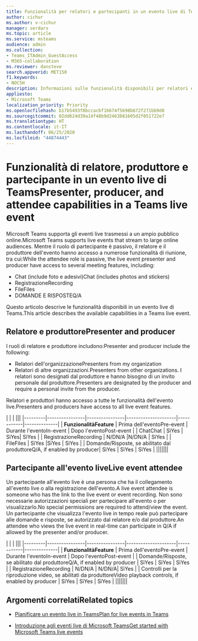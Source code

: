 ```yaml
---
title: Funzionalità per relatori e partecipanti in un evento live di Teams
author: cichur
ms.author: v-cichur
manager: serdars
ms.topic: article
ms.service: msteams
audience: admin
ms.collection:
- Teams_ITAdmin_GuestAccess
- M365-collaboration
ms.reviewer: dansteve
search.appverid: MET150
f1.keywords:
- NOCSH
description: Informazioni sulle funzionalità disponibili per relatori e partecipanti in un evento live di Teams.
appliesto:
- Microsoft Teams
localization_priority: Priority
ms.openlocfilehash: b17b5493f8bccacbf16674f5698b672f271bb9d8
ms.sourcegitcommit: 02dd624d39a14f48b9d2463881605d2f051722e7
ms.translationtype: HT
ms.contentlocale: it-IT
ms.lasthandoff: 06/25/2020
ms.locfileid: "44874443"
---
```

<a name="presenter-producer-and-attendee-capabilities-in-a-teams-live-event"></a><span data-ttu-id="bfd31-103">Funzionalità di relatore, produttore e partecipante in un evento live di Teams</span><span class="sxs-lookup"><span data-stu-id="bfd31-103">Presenter, producer, and attendee capabilities in a Teams live event</span></span>
======================================================

<span data-ttu-id="bfd31-104">Microsoft Teams supporta gli eventi live trasmessi a un ampio pubblico online.</span><span class="sxs-lookup"><span data-stu-id="bfd31-104">Microsoft Teams supports live events that stream to large online audiences.</span></span> <span data-ttu-id="bfd31-105">Mentre il ruolo di partecipante è passivo, il relatore e il produttore dell'evento hanno accesso a numerose funzionalità di riunione, tra cui:</span><span class="sxs-lookup"><span data-stu-id="bfd31-105">While the attendee role is passive, the live event presenter and producer have access to several meeting features, including:</span></span>  

- <span data-ttu-id="bfd31-106">Chat (include foto e adesivi)</span><span class="sxs-lookup"><span data-stu-id="bfd31-106">Chat (includes photos and stickers)</span></span>
- <span data-ttu-id="bfd31-107">Registrazione</span><span class="sxs-lookup"><span data-stu-id="bfd31-107">Recording</span></span>
- <span data-ttu-id="bfd31-108">File</span><span class="sxs-lookup"><span data-stu-id="bfd31-108">Files</span></span>
- <span data-ttu-id="bfd31-109">DOMANDE E RISPOSTE</span><span class="sxs-lookup"><span data-stu-id="bfd31-109">Q/A</span></span>

<span data-ttu-id="bfd31-110">Questo articolo descrive le funzionalità disponibili in un evento live di Teams.</span><span class="sxs-lookup"><span data-stu-id="bfd31-110">This article describes the available capabilities in a Teams live event.</span></span>

## <a name="presenter-and-producer"></a><span data-ttu-id="bfd31-111">Relatore e produttore</span><span class="sxs-lookup"><span data-stu-id="bfd31-111">Presenter and producer</span></span>

<span data-ttu-id="bfd31-112">I ruoli di relatore e produttore includono:</span><span class="sxs-lookup"><span data-stu-id="bfd31-112">Presenter and producer include the following:</span></span>

- <span data-ttu-id="bfd31-113">Relatori dell'organizzazione</span><span class="sxs-lookup"><span data-stu-id="bfd31-113">Presenters from my organization</span></span>
- <span data-ttu-id="bfd31-114">Relatori di altre organizzazioni.</span><span class="sxs-lookup"><span data-stu-id="bfd31-114">Presenters from other organizations.</span></span> <span data-ttu-id="bfd31-115">I relatori sono designati dal produttore e hanno bisogno di un invito personale dal produttore.</span><span class="sxs-lookup"><span data-stu-id="bfd31-115">Presenters are designated by the producer and require a personal invite from the producer.</span></span>

<span data-ttu-id="bfd31-116">Relatori e produttori hanno accesso a tutte le funzionalità dell'evento live.</span><span class="sxs-lookup"><span data-stu-id="bfd31-116">Presenters and producers have access to all live event features.</span></span>

| |  | |||
|---------|----------------|----------------|---------------------|------------|--------------|
|  <span data-ttu-id="bfd31-117">**Funzionalità**</span><span class="sxs-lookup"><span data-stu-id="bfd31-117">**Feature**</span></span>       | <span data-ttu-id="bfd31-118">Prima dell'evento</span><span class="sxs-lookup"><span data-stu-id="bfd31-118">Pre-event</span></span> | <span data-ttu-id="bfd31-119">Durante l'evento</span><span class="sxs-lookup"><span data-stu-id="bfd31-119">In-event</span></span> | <span data-ttu-id="bfd31-120">Dopo l'evento</span><span class="sxs-lookup"><span data-stu-id="bfd31-120">Post-event</span></span> |
| <span data-ttu-id="bfd31-121">Chat</span><span class="sxs-lookup"><span data-stu-id="bfd31-121">Chat</span></span> | <span data-ttu-id="bfd31-122">Sì</span><span class="sxs-lookup"><span data-stu-id="bfd31-122">Yes</span></span> | <span data-ttu-id="bfd31-123">Sì</span><span class="sxs-lookup"><span data-stu-id="bfd31-123">Yes</span></span>| <span data-ttu-id="bfd31-124">Sì</span><span class="sxs-lookup"><span data-stu-id="bfd31-124">Yes</span></span> |
| <span data-ttu-id="bfd31-125">Registrazione</span><span class="sxs-lookup"><span data-stu-id="bfd31-125">Recording</span></span> | <span data-ttu-id="bfd31-126">N/D</span><span class="sxs-lookup"><span data-stu-id="bfd31-126">N/A</span></span> |<span data-ttu-id="bfd31-127">N/D</span><span class="sxs-lookup"><span data-stu-id="bfd31-127">N/A</span></span> | <span data-ttu-id="bfd31-128">Sì</span><span class="sxs-lookup"><span data-stu-id="bfd31-128">Yes</span></span> |
| <span data-ttu-id="bfd31-129">File</span><span class="sxs-lookup"><span data-stu-id="bfd31-129">Files</span></span> | <span data-ttu-id="bfd31-130">Sì</span><span class="sxs-lookup"><span data-stu-id="bfd31-130">Yes</span></span> |<span data-ttu-id="bfd31-131">Sì</span><span class="sxs-lookup"><span data-stu-id="bfd31-131">Yes</span></span> | <span data-ttu-id="bfd31-132">Sì</span><span class="sxs-lookup"><span data-stu-id="bfd31-132">Yes</span></span> |
| <span data-ttu-id="bfd31-133">Domande/Risposte, se abilitato dal produttore</span><span class="sxs-lookup"><span data-stu-id="bfd31-133">Q/A, if enabled by producer</span></span>| <span data-ttu-id="bfd31-134">Sì</span><span class="sxs-lookup"><span data-stu-id="bfd31-134">Yes</span></span> | <span data-ttu-id="bfd31-135">Sì</span><span class="sxs-lookup"><span data-stu-id="bfd31-135">Yes</span></span> | <span data-ttu-id="bfd31-136">Sì</span><span class="sxs-lookup"><span data-stu-id="bfd31-136">Yes</span></span> |
|||||||

## <a name="live-event-attendee"></a><span data-ttu-id="bfd31-137">Partecipante all'evento live</span><span class="sxs-lookup"><span data-stu-id="bfd31-137">Live event attendee</span></span>

<span data-ttu-id="bfd31-138">Un partecipante all'evento live è una persona che ha il collegamento all'evento live o alla registrazione dell'evento.</span><span class="sxs-lookup"><span data-stu-id="bfd31-138">A live event attendee is someone who has the link to the live event or event recording.</span></span> <span data-ttu-id="bfd31-139">Non sono necessarie autorizzazioni speciali per partecipare all'evento o per visualizzarlo.</span><span class="sxs-lookup"><span data-stu-id="bfd31-139">No special permissions are required to attend/view the event.</span></span> <span data-ttu-id="bfd31-140">Un partecipante che visualizza l'evento live in tempo reale può partecipare alle domande e risposte, se autorizzato dal relatore e/o dal produttore.</span><span class="sxs-lookup"><span data-stu-id="bfd31-140">An attendee who views the live event in real-time can participate in Q/A if allowed by the presenter and/or producer.</span></span> 

| |  | |||
|---------|----------------|----------------|---------------------|------------|--------------|
|  <span data-ttu-id="bfd31-141">**Funzionalità**</span><span class="sxs-lookup"><span data-stu-id="bfd31-141">**Feature**</span></span>       | <span data-ttu-id="bfd31-142">Prima dell'evento</span><span class="sxs-lookup"><span data-stu-id="bfd31-142">Pre-event</span></span> | <span data-ttu-id="bfd31-143">Durante l'evento</span><span class="sxs-lookup"><span data-stu-id="bfd31-143">In-event</span></span> | <span data-ttu-id="bfd31-144">Dopo l'evento</span><span class="sxs-lookup"><span data-stu-id="bfd31-144">Post-event</span></span> |
| <span data-ttu-id="bfd31-145">Domande/Risposte, se abilitato dal produttore</span><span class="sxs-lookup"><span data-stu-id="bfd31-145">Q/A, if enabled by producer</span></span> | <span data-ttu-id="bfd31-146">Sì</span><span class="sxs-lookup"><span data-stu-id="bfd31-146">Yes</span></span> | <span data-ttu-id="bfd31-147">Sì</span><span class="sxs-lookup"><span data-stu-id="bfd31-147">Yes</span></span> | <span data-ttu-id="bfd31-148">Sì</span><span class="sxs-lookup"><span data-stu-id="bfd31-148">Yes</span></span> |
| <span data-ttu-id="bfd31-149">Registrazione</span><span class="sxs-lookup"><span data-stu-id="bfd31-149">Recording</span></span> | <span data-ttu-id="bfd31-150">N/D</span><span class="sxs-lookup"><span data-stu-id="bfd31-150">N/A</span></span> | <span data-ttu-id="bfd31-151">N/D</span><span class="sxs-lookup"><span data-stu-id="bfd31-151">N/A</span></span>| <span data-ttu-id="bfd31-152">Sì</span><span class="sxs-lookup"><span data-stu-id="bfd31-152">Yes</span></span> |
| <span data-ttu-id="bfd31-153">Controlli per la riproduzione video, se abilitati da produttore</span><span class="sxs-lookup"><span data-stu-id="bfd31-153">Video playback controls, if enabled by producer</span></span> | <span data-ttu-id="bfd31-154">Sì</span><span class="sxs-lookup"><span data-stu-id="bfd31-154">Yes</span></span> | <span data-ttu-id="bfd31-155">Sì</span><span class="sxs-lookup"><span data-stu-id="bfd31-155">Yes</span></span> | <span data-ttu-id="bfd31-156">Sì</span><span class="sxs-lookup"><span data-stu-id="bfd31-156">Yes</span></span> |
|||||||

## <a name="related-topics"></a><span data-ttu-id="bfd31-157">Argomenti correlati</span><span class="sxs-lookup"><span data-stu-id="bfd31-157">Related topics</span></span>

- [<span data-ttu-id="bfd31-158">Pianificare un evento live in Teams</span><span class="sxs-lookup"><span data-stu-id="bfd31-158">Plan for live events in Teams</span></span>](teams-live-events/plan-for-teams-live-events.md)

- [<span data-ttu-id="bfd31-159">Introduzione agli eventi live di Microsoft Teams</span><span class="sxs-lookup"><span data-stu-id="bfd31-159">Get started with Microsoft Teams live events</span></span>](https://support.microsoft.com/it-IT/office/get-started-with-microsoft-teams-live-events-d077fec2-a058-483e-9ab5-1494afda578a#bkmk_productiontypes)
